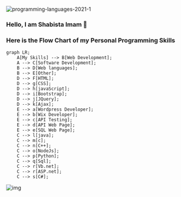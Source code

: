 ![programming-languages-2021-1](https://github.com/shabista-imam/shabista-imam/assets/64741363/436372b4-fed2-4c48-96cf-cba27213358c)

### Hello, I am Shabista Imam 👋
### Here is the Flow Chart of my Personal Programming Skills 
```mermaid
graph LR;
    A[My Skills] --> B[Web Development];
    A --> C[Software Development];
    B --> D[Web languages];
    B --> E[Other];
    D --> F[HTML];
    D --> g[CSS];
    D --> h[javaScript];
    D --> i[Bootstrap];
    D --> j[JQuery];
    D --> k[Ajax];
    E --> a[Wordpress Developer];
    E --> b[Wix Developer];
    E --> c[API Testing];
    E --> d[API Web Page];
    E --> e[SQL Web Page];
    C --> l[java];
    C --> m[c];
    C --> n[C++];
    C --> o[NodeJs];
    C --> p[Python];
    C --> q[Sql];
    C --> r[Vb.net];
    C --> r[ASP.net];
    C --> s[C#];

```

![img](https://github.com/shabista-imam/shabista-imam/assets/64741363/fd558aad-a337-4021-9d8c-2babf159468b)



<!--
**shabista-imam/shabista-imam** is a ✨ _special_ ✨ repository because its `README.md` (this file) appears on your GitHub profile.

Here are some ideas to get you started:

- 🔭 I’m currently working on ...
- 🌱 I’m currently learning ...
- 👯 I’m looking to collaborate on ...
- 🤔 I’m looking for help with ...
- 💬 Ask me about ...
- 📫 How to reach me: ...
- 😄 Pronouns: ...
- ⚡ Fun fact: ...
-->
